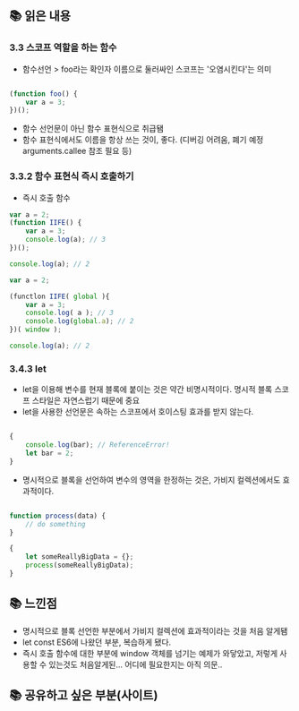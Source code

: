 ## 📚 읽은 내용

### 3.3 스코프 역할을 하는 함수
- 함수선언 > foo라는 확인자 이름으로 둘러싸인 스코프는 '오염시킨다'는 의미
```javascript

(function foo() {
    var a = 3;
})();

```
- 함수 선언문이 아닌 함수 표현식으로 취급됌
- 함수 표현식에서도 이름을 항상 쓰는 것이, 좋다. (디버깅 어려움, 폐기 예정 arguments.callee 참조 필요 등)

### 3.3.2 함수 표현식 즉시 호출하기
- 즉시 호출 함수

```javascript
var a = 2;
(function IIFE() {
    var a = 3;
    console.log(a); // 3
})();

console.log(a); // 2

var a = 2;

(functlon IIFE( global ){
    var a = 3;
    console.log( a ); // 3
    console.log(global.a); // 2
})( window );

console.log(a); // 2

```

### 3.4.3 let
- let을 이용해 변수를 현재 블록에 붙이는 것은 약간 비명시적이다. 명시적 블록 스코프 스타일은 자연스럽기 때문에 중요
- let을 사용한 선언문은 속하는 스코프에서 호이스팅 효과를 받지 않는다.

```javascript

{
    console.log(bar); // ReferenceError!
    let bar = 2;
}

```

- 명시적으로 블록을 선언하여 변수의 영역을 한정하는 것은, 가비지 컬렉션에서도 효과적이다.
```javascript

function process(data) {
    // do something
}

{
    let someReallyBigData = {};
    process(someReallyBigData);
}
```

## 📚 느낀점
- 명시적으로 블록 선언한 부분에서 가비지 컬렉션에 효과적이라는 것을 처음 알게됌
- let const ES6에 나왔던 부분, 복습하게 됐다.
- 즉시 호출 함수에 대한 부분에 window 객체를 넘기는 예제가 와닿았고, 저렇게 사용할 수 있는것도 처음알게된... 어디에 필요한지는 아직 의문..

## 📚 공유하고 싶은 부분(사이트)
